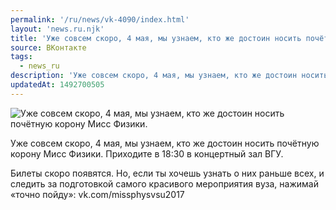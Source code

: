 ```yaml
---
permalink: '/ru/news/vk-4090/index.html'
layout: 'news.ru.njk'
title: 'Уже совсем скоро, 4 мая, мы узнаем, кто же достоин носить почётную корону Мисс Физики.'
source: ВКонтакте
tags:
  - news_ru
description: 'Уже совсем скоро, 4 мая, мы узнаем, кто же достоин носить почётную корону Мисс Физики.'
updatedAt: 1492700505
---
```

![Уже совсем скоро, 4 мая, мы узнаем, кто же достоин носить почётную корону Мисс Физики.](https://sun9-19.userapi.com/impf/5nirIJqfSgB6qZo6-c7ZAH8vAKFSifxOwW1E3g/n_pVBU72a9Y.jpg?size=1280x720&quality=96&sign=185b0c664dbe8fc4b78424aa664cb0e3&c_uniq_tag=eImwke0EizDjE3-0IA7_Nl9laow0wtsEaRsCizelRvU&type=album)

Уже совсем скоро, 4 мая, мы узнаем, кто же достоин носить почётную корону Мисс Физики. Приходите в 18:30 в концертный зал ВГУ.

Билеты скоро появятся. Но, если ты хочешь узнать о них раньше всех, и следить за подготовкой самого красивого мероприятия вуза, нажимай «точно пойду»: vk.com/missphysvsu2017
